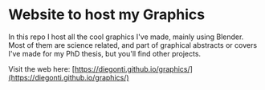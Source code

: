 # Website to host my Graphics

In this repo I host all the cool graphics I've made, mainly using Blender. Most of them are science related, and part of graphical abstracts or covers I've made for my PhD thesis, but you'll find other projects. 

Visit the web here: [https://diegonti.github.io/graphics/](https://diegonti.github.io/graphics/)
